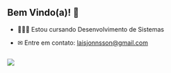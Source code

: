 ## Bem Vindo(a)! 👋

- 👩🏻‍💻 Estou cursando Desenvolvimento de Sistemas
- ✉ Entre em contato: laisjonnsson@gmail.com
  
  ##
 
<div> 
  <a href="https://instagram.com/jonnssonlais/" target="_blank"><img src="https://img.shields.io/badge/-Instagram-%23E4405F?style=for-the-badge&logo=instagram&logoColor=white" target="_blank"></a>
 
